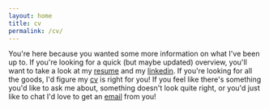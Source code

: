 ```yaml
---
layout: home
title: cv
permalink: /cv/
---
```


You're here because you wanted some more information on what I've been up to. If you're looking for a quick (but maybe updated) overview, you'll want to take a look at my [resume](https://www.dropbox.com/s/vb0dnqqhgaiv7ku/arani-resume-2016.pdf?dl=0) and my [linkedin](https://www.linkedin.com/in/aranibatta). If you're looking for all the goods, I'd figure my [cv](/fullcv) is right for you! If you feel like there's something you'd like to ask me about, something doesn't look quite right, or you'd just like to chat I'd love to get an [email](mailto:aranibatta@berkeley.edu) from you!